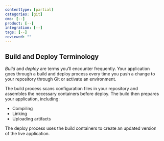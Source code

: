 ```yaml
---
contenttype: [partial]
categories: [git]
cms: [--]
product: [--]
integration: [--]
tags: [--]
reviewed: ""
---
```


## Build and Deploy Terminology

*Build* and *deploy* are terms you'll encounter frequently. Your application goes through a build and deploy process every time you push a change to your repository through Git or activate an environment.

The build process scans configuration files in your repository and assembles the necessary containers before deploy. The build then prepares your application, including:

- Compiling
- Linking
- Uploading artifacts

The deploy process uses the build containers to create an updated version of the live application.